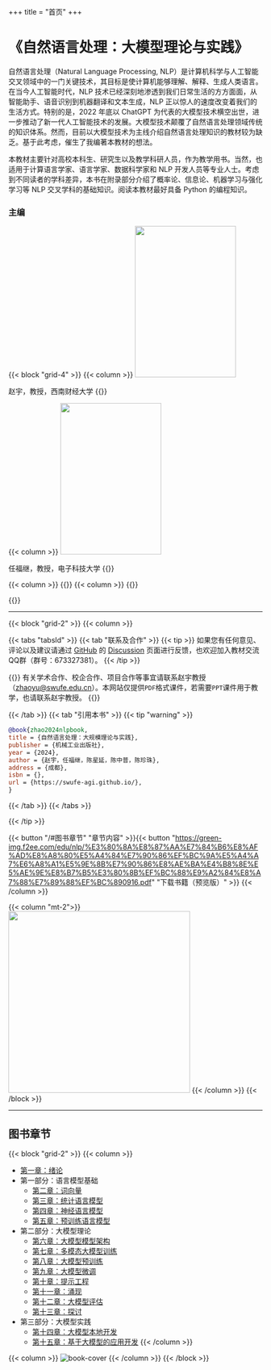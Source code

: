 +++
title = "首页"
+++

# 《自然语言处理：大模型理论与实践》

自然语言处理（Natural Language Processing, NLP）是计算机科学与人工智能交叉领域中的一门关键技术，其目标是使计算机能够理解、解释、生成人类语言。在当今人工智能时代，NLP 技术已经深刻地渗透到我们日常生活的方方面面，从智能助手、语音识别到机器翻译和文本生成，NLP 正以惊人的速度改变着我们的生活方式。特别的是，2022 年底以 ChatGPT 为代表的大模型技术横空出世，进一步推动了新一代人工智能技术的发展。大模型技术颠覆了自然语言处理领域传统的知识体系。然而，目前以大模型技术为主线介绍自然语言处理知识的教材较为缺乏。基于此考虑，催生了我编著本教材的想法。

本教材主要针对高校本科生、研究生以及教学科研人员，作为教学用书。当然，也适用于计算语言学家、语言学家、数据科学家和 NLP 开发人员等专业人士。考虑到不同读者的学科差异，本书在附录部分介绍了概率论、信息论、机器学习与强化学习等 NLP 交叉学科的基础知识。阅读本教材最好具备 Python 的编程知识。

### 主编

{{< block "grid-4" >}}
{{< column >}}
<img src="https://green-img.f2ee.com/edu/nlp/zhao.jpg" width="200" height="300"/>

赵宇，教授，西南财经大学
{{</column>}}

{{< column >}}
<img src="https://green-img.f2ee.com/edu/nlp/ren.png" width="200" height="300" />

任福继，教授，电子科技大学
{{</column>}}

{{< column >}}
{{</column>}}
{{< column >}}
{{</column>}}

{{</block>}}

---

{{< block "grid-2" >}}
{{< column >}}

{{< tabs "tabsId" >}}
{{< tab "联系及合作" >}}
{{< tip >}}
如果您有任何意见、评论以及建议请通过 [GitHub](https://github.com/swufe-agi/NLP-book) 的 [Discussion](https://github.com/swufe-agi/NLP-book/discussions) 页面进行反馈，也欢迎加入教材交流QQ群（群号：673327381）。
{{< /tip >}}

{{<tip>}}
有关学术合作、校企合作、项目合作等事宜请联系赵宇教授（zhaoyu@swufe.edu.cn）。本网站仅提供`PDF`格式课件，若需要`PPT`课件用于教学，也请联系赵宇教授。
{{</tip>}}

{{< /tab >}}
{{< tab "引用本书" >}}
{{< tip "warning" >}}

```bibtex
@book{zhao2024nlpbook,
title = {自然语言处理：大规模理论与实践},
publisher = {机械工业出版社},
year = {2024},
author = {赵宇，任福继，陈星延，陈中普，陈珍珠},
address = {成都},
isbn = {},
url = {https://swufe-agi.github.io/},
}
```

{{< /tab >}}
{{< /tabs >}}

{{< /tip >}}

{{< button "/#图书章节" "章节内容" >}}{{< button "<https://green-img.f2ee.com/edu/nlp/%E3%80%8A%E8%87%AA%E7%84%B6%E8%AF%AD%E8%A8%80%E5%A4%84%E7%90%86%EF%BC%9A%E5%A4%A7%E6%A8%A1%E5%9E%8B%E7%90%86%E8%AE%BA%E4%B8%8E%E5%AE%9E%E8%B7%B5%E3%80%8B%EF%BC%88%E9%A2%84%E8%A7%88%E7%89%88%EF%BC%890916.pdf>" "下载书籍（预览版）" >}}
{{< /column >}}

{{< column "mt-2">}}
<img src="https://green-img.f2ee.com/edu/nlp/qq-group-v2.jpg" width="360" />
{{< /column >}}
{{< /block >}}

---

## 图书章节

{{< block "grid-2" >}}
{{< column >}}

- [第一章：绪论](https://green-img.f2ee.com/edu/nlp/slides/chapter-01.pdf) <span style="color: Tomato"><i class="fa-solid fa-file-powerpoint"></i></span>
- 第一部分：语言模型基础
  - [第二章：词向量](https://green-img.f2ee.com/edu/nlp/slides/chapter-02.pdf) <span style="color: Tomato"><i class="fa-solid fa-file-powerpoint"></i></span>
  - [第三章：统计语言模型](https://green-img.f2ee.com/edu/nlp/slides/chapter-03.pdf) <span style="color: Tomato"><i class="fa-solid fa-file-powerpoint"></i></span>
  - [第四章：神经语言模型](https://green-img.f2ee.com/edu/nlp/slides/chapter-04.pdf) <span style="color: Tomato"><i class="fa-solid fa-file-powerpoint"></i></span>
  - [第五章：预训练语言模型](https://green-img.f2ee.com/edu/nlp/slides/chapter-05.pdf) <span style="color: Tomato"><i class="fa-solid fa-file-powerpoint"></i></span>
- 第二部分：大模型理论
  - [第六章：大模型模型架构](https://green-img.f2ee.com/edu/nlp/slides/chapter-06.pdf) <span style="color: Tomato"><i class="fa-solid fa-file-powerpoint"></i></span>
  - [第七章：多模态大模型训练](/)
  - [第八章：大模型预训练](/)
  - [第九章：大模型微调](/)
  - [第十章：提示工程](/)
  - [第十一章：涌现](/)
  - [第十二章：大模型评估](/)
  - [第十三章：探讨](/)
- 第三部分：大模型实践
  - [第十四章：大模型本地开发](/)
  - [第十五章：基于大模型的应用开发](/)
    {{< /column >}}

{{< column >}}
![book-cover](https://green-img.f2ee.com/edu/nlp/3D-book-cover.png)
{{< /column >}}
{{< /block >}}

